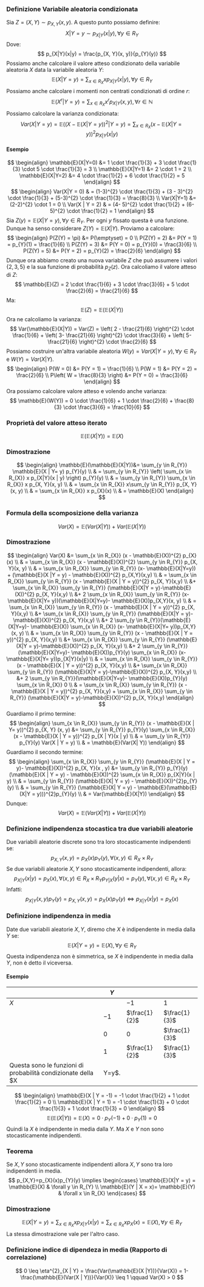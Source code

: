 ### Definizione Variabile aleatoria condizionata
Sia $Z = (X, Y) \sim p_{X,Y}(x, y)$. A questo punto possiamo definire:
$$
X | Y = y \sim p_{X|Y}(x|y), \forall y \in R_{Y}
$$
Dove:
$$
p_{X|Y}(x|y) = \frac{p_{X, Y}(x, y)}{p_{Y}(y)}
$$
Possiamo anche calcolare il valore atteso condizionato della variabile aleatoria $X$ data la variabile aleatoria $Y$:
$$
\mathbb{E}(X | Y = y) = \sum_{x \in R_{X}} x p_{X | Y} (x | y), \forall y \in R_{Y}
$$
Possiamo anche calcolare i momenti non centrati condizionati di ordine $r$:
$$
\mathbb{E}(X^{r}|Y = y) = \sum_{x \in R_{X}} x^{r} p_{X |Y}(x, y), \forall r \in \mathbb{N}
$$
Possiamo calcolare la varianza condizionata:
$$
Var(X | Y = y)= \mathbb{E}((X-\mathbb{E}(X|Y=y))^{2} |Y = y) = \sum_{x \in R_{X}}  (x - \mathbb{E}(X|Y = y))^{2} p_{X|Y}(x|y)
$$
#### Esempio
$$
\begin{align}
\mathbb{E}(X|Y=0) &= 1 \cdot \frac{1}{3} + 3 \cdot \frac{1}{3} \cdot 5 \cdot \frac{1}{3} = 3 \\
\mathbb{E}(X|Y=1) &= 2 \cdot 1 = 2 \\
\mathbb{E}(X|Y=2) &= 4 \cdot \frac{1}{2} + 6 \cdot \frac{1}{2} = 5
\end{align}
$$
$$
\begin{align}
Var(X|Y = 0) & = (1-3)^{2} \cdot \frac{1}{3} + (3 - 3)^{2} \cdot \frac{1}{3} + (5-3)^{2} \cdot \frac{1}{3} = \frac{8}{3} \\
Var(X|Y=1)  &= (2-2)^{2} \cdot 1 = 0 \\
Var(X | Y = 2) & = (4- 5)^{2} \cdot \frac{1}{2} + (6-5)^{2} \cdot \frac{1}{2} = 1
\end{align}
$$
Sia $Z(y) = \mathbb{E}(X | Y = y), \forall y \in R_{Y}$. Per ogni $y$ fissato questa è una funzione. Dunque ha senso considerare $Z(Y)=\mathbb{E}(X|Y)$.
Proviamo a calcolare:
$$
\begin{align}
P(Z(Y) = \pi) &= P(\emptyset) = 0 \\
P(Z(Y) = 2)  &= P(Y = 1) = p_{Y}(1) = \frac{1}{6} \\
P(Z(Y) = 3)  &= P(Y = 0) = p_{Y}(0) = \frac{3}{6} \\
P(Z(Y) = 5)  &= P(Y = 2) = p_{Y}(2) = \frac{2}{6}
\end{align}
$$
Dunque ora abbiamo creato una nuova variabile $Z$ che può assumere i valori $\{ 2,3,5 \}$ e la sua funzione di probabilità $p_{Z}(z)$.
Ora calcoliamo il valore atteso di $Z$:
$$
\mathbb{E}(Z) = 2 \cdot \frac{1}{6} + 3 \cdot \frac{3}{6} + 5 \cdot \frac{2}{6} = \frac{21}{6}
$$
Ma:
$$
\mathbb{E}(Z) = \mathbb{E}(\mathbb{E}(X|Y))
$$
Ora ne calcoliamo la varianza:
$$
Var(\mathbb{E}(X|Y)) = Var(Z) = \left( 2 - \frac{21}{6} \right)^{2} \cdot \frac{1}{6} + \left( 3- \frac{21}{6} \right)^{2} \cdot \frac{3}{6} + \left( 5- \frac{21}{6} \right)^{2} \cdot \frac{2}{6}
$$
Possiamo costruire un'altra variabile aleatoria $W(y)= Var(X|Y=y), \forall y \in R_{Y}$ e $W(Y)=Var(X|Y)$.
$$
\begin{align}
P(W = 0) &= P(Y = 1) = \frac{1}{6} \\
P(W = 1) &= P(Y = 2) = \frac{2}{6} \\
P\left( W = \frac{8}{3} \right) &= P(Y = 0) = \frac{3}{6}
\end{align}
$$
Ora possiamo calcolare valore atteso e volendo anche varianza:
$$
\mathbb{E}(W(Y)) =  0 \cdot \frac{1}{6} + 1 \cdot \frac{2}{6} + \frac{8}{3} \cdot \frac{3}{6} = \frac{10}{6}
$$
### Proprietà del valore atteso iterato
$$
\mathbb{E}(\mathbb{E}(X|Y)) = \mathbb{E}(X)
$$
### Dimostrazione
$$
\begin{align}
\mathbb{E}(\mathbb{E}(X|Y))&=  \sum_{y \in R_{Y}} \mathbb{E}(X | Y= y) p_{Y}(y) \\
 & = \sum_{y \in R_{Y}} \left(  \sum_{x \in R_{X}} x p_{X|Y}(x | y)  \right) p_{Y}(y) \\
 & = \sum_{y \in R_{Y}} \sum_{x \in R_{X}} x p_{X, Y}(x, y) \\
 & = \sum_{x \in R_{X}} x\sum_{y \in R_{Y}} p_{X, Y}(x, y) \\
 & = \sum_{x \in R_{X}} x p_{X}(x) \\
 & = \mathbb{E}(X)
\end{align}
$$
### Formula della scomposizione della varianza
$$
Var(X) = \mathbb{E}(Var(X|Y)) + Var(\mathbb{E}(X|Y))
$$
### Dimostrazione
$$
\begin{align}
Var(X) &=  \sum_{x \in R_{X}} (x - \mathbb{E}(X))^{2} p_{X}(x) \\
 & = \sum_{x \in R_{X}} (x - \mathbb{E}(X))^{2} \sum_{y \in R_{Y}} p_{X, Y}(x, y) \\
 & = \sum_{x \in R_{X}} \sum_{y \in R_{Y}} (x- \mathbb{E}(X|Y=y)) + (\mathbb{E}(X |Y = y) - \mathbb{E}(X))^{2} p_{X,Y}(x,y) \\
 & = \sum_{x \in R_{X}} \sum_{y \in R_{Y}} (x - \mathbb{E}(X | Y = y))^{2} p_{X, Y}(x,y)  \\
&+ \sum_{x \in R_{X}}  \sum_{y \in R_{Y}} (\mathbb{E}(X|Y = y)-\mathbb{E}(X))^{2} p_{X, Y}(x,y)  \\
&+ 2 \sum_{x \in R_{X}} \sum_{y \in R_{Y}} (x- \mathbb{E}(X|Y= y))(\mathbb{E}(X|Y=y)- \mathbb{E}(X))p_{X,Y}(x, y) \\
 & = \sum_{x \in R_{X}} \sum_{y \in R_{Y}} (x - \mathbb{E}(X | Y = y))^{2} p_{X, Y}(x,y)  \\
&+ \sum_{x \in R_{X}}  \sum_{y \in R_{Y}} (\mathbb{E}(X|Y = y)-\mathbb{E}(X))^{2} p_{X, Y}(x,y)  \\
&+ 2 \sum_{y \in R_{Y}}(\mathbb{E}(X|Y=y)- \mathbb{E}(X)) \sum_{x \in R_{X}} (x- \mathbb{E}(X|Y= y))p_{X,Y}(x, y) \\
 & = \sum_{x \in R_{X}} \sum_{y \in R_{Y}} (x - \mathbb{E}(X | Y = y))^{2} p_{X, Y}(x,y)  \\
&+ \sum_{x \in R_{X}}  \sum_{y \in R_{Y}} (\mathbb{E}(X|Y = y)-\mathbb{E}(X))^{2} p_{X, Y}(x,y)  \\
&+ 2 \sum_{y \in R_{Y}}(\mathbb{E}(X|Y=y)- \mathbb{E}(X))p_{Y}(y) \sum_{x \in R_{X}} (x- \mathbb{E}(X|Y= y))p_{X|Y}(x|y) \\
 & = \sum_{x \in R_{X}} \sum_{y \in R_{Y}} (x - \mathbb{E}(X | Y = y))^{2} p_{X, Y}(x,y)  \\
&+ \sum_{x \in R_{X}}  \sum_{y \in R_{Y}} (\mathbb{E}(X|Y = y)-\mathbb{E}(X))^{2} p_{X, Y}(x,y)  \\
&+ 2 \sum_{y \in R_{Y}}(\mathbb{E}(X|Y=y)- \mathbb{E}(X))p_{Y}(y) \sum_{x \in R_{X}} 0 \\
 & = \sum_{x \in R_{X}} \sum_{y \in R_{Y}} (x - \mathbb{E}(X | Y = y))^{2} p_{X, Y}(x,y) + \sum_{x \in R_{X}}  \sum_{y \in R_{Y}} (\mathbb{E}(X|Y = y)-\mathbb{E}(X))^{2} p_{X, Y}(x,y)
\end{align}
$$
Guardiamo il primo termine:
$$
\begin{align}
\sum_{x \in R_{X}} \sum_{y \in R_{Y}} (x - \mathbb{E}(X | Y= y))^{2} p_{X, Y} (x, y) &= \sum_{y \in R_{Y}} p_{Y}(y)  \sum_{x \in R_{X}} (x - \mathbb{E}(X | Y = y))^{2} p_{X | Y}(x | y) \\
 & = \sum_{y \in R_{Y}} p_{Y}(y) Var(X | Y = y) \\
 & = \mathbb{E}(Var(X| Y))
\end{align}
$$
Guardiamo il secondo termine:
$$
\begin{align}
\sum_{x \in R_{X}} \sum_{y \in R_{Y}} (\mathbb{E}(X | Y = y)- \mathbb{E}(X))^{2} p_{X, Y}(x , y) &= \sum_{y \in R_{Y}} p_{Y}(y) (\mathbb{E}(X | Y = y) - \mathbb{E}(X))^{2} \sum_{x \in R_{X}} p_{X|Y}(x | y) \\
 & = \sum_{y \in R_{Y}} (\mathbb{E}(X| Y = y) - \mathbb{E}(X))^{2}p_{Y}(y) \\
 & = \sum_{y \in R_{Y}} (\mathbb{E}(X| Y = y) - \mathbb{E}(\mathbb{E}(X|Y = y)))^{2}p_{Y}(y) \\
 & = Var(\mathbb{E}(X|Y))
\end{align}
$$
Dunque:
$$
Var(X) = \mathbb{E}(Var(X|Y)) + Var(\mathbb{E}(X|Y))
$$
### Definizione indipendenza stocastica tra due variabili aleatorie
Due variabili aleatorie discrete sono tra loro stocasticamente indipendenti se:
$$
p_{X,Y}(x, y) = p_{X}(x)p_{Y}(y), \forall (x, y) \in R_{X} \times R_{Y}
$$
Se due variabili aleatorie $X, Y$ sono stocasticamente indipendenti, allora:
$$
p_{X | Y}(x | y)= p_{X}(x), \forall (x, y) \in R_{X} \times R_{Y}
p_{Y | X}(y | x)= p_{Y}(y), \forall (x, y) \in R_{X} \times R_{Y}
$$
Infatti:
$$
p_{X | Y}(x, y)p_{Y}(y) = p_{X, Y}(x, y) = p_{X}(x) p_{Y}(y) \Longleftrightarrow p_{X|Y}(x | y) = p_{X}(x)
$$
### Definizione indipendenza in media
Date due variabili aleatorie $X, Y$, diremo che $X$ è indipendente in media dalla $Y$ se:
$$
\mathbb{E}(X | Y = y) = \mathbb{E}(X), \forall y \in R_{Y}
$$
Questa indipendenza non è simmetrica, se $X$ è indipendente in media dalla $Y$, non è detto il viceversa.
#### Esempio

|     | $Y$  |               |               |
| --- | ---- | ------------- | ------------- |
| $X$ |      | $-1$          | $1$           |
|     | $-1$ | $\frac{1}{2}$ | $\frac{1}{3}$ |
|     | $0$  | $0$           | $\frac{1}{3}$ |
|     | $1$  | $\frac{1}{2}$ | $\frac{1}{3}$ |
Questa sono le funzioni di probabilità condizionate della $X|Y=y$.
$$
\begin{align}
\mathbb{E}(X | Y = -1) = -1 \cdot \frac{1}{2} + 1 \cdot \frac{1}{2} = 0 \\
\mathbb{E}(X | Y = 1) = -1 \cdot \frac{1}{3} + 0 \cdot \frac{1}{3} + 1 \cdot \frac{1}{3} = 0
\end{align}
$$
$$
\mathbb{E}(\mathbb{E}(X|Y)) = \mathbb{E}(X) = 0 \cdot p_{Y}(-1) + 0 \cdot p_{Y}(1) = 0
$$
Quindi la $X$ è indipendente in media dalla $Y$. Ma $X$ e $Y$ non sono stocasticamente indipendenti.
### Teorema
Se $X, Y$ sono stocasticamente indipendenti allora $X, Y$ sono tra loro indipendenti in media.
$$
p_{X,Y}=p_{X}(x)p_{Y}(y) \implies \begin{cases} \mathbb{E}(X|Y = y) = \mathbb{E}(X) & \forall y \in R_{Y} \\ \mathbb{E}(Y | X = x)= \mathbb{E}(Y) & \forall x \in R_{X} \end{cases}
$$
### Dimostrazione
$$
\mathbb{E}(X |Y = y) = \sum_{x \in R_{X}} x p_{X|Y} (x |y) = \sum_{x \in R_{X}} x p_{X}(x) = \mathbb{E}(X), \forall y \in R_{Y}
$$
La stessa dimostrazione vale per l'altro caso.

### Definizione indice di dipendeza in media (Rapporto di correlazione)
$$
0 \leq \eta^{2}_{X | Y} = \frac{Var(\mathbb{E}(X |Y))}{Var(X)} = 1- \frac{\mathbb{E}(Var(X | Y))}{Var(X)} \leq 1 \qquad Var(X) > 0
$$

